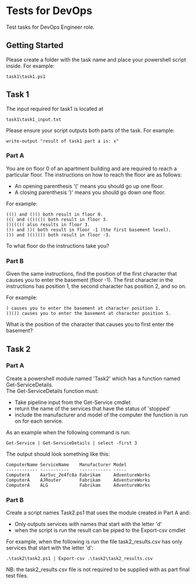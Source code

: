 # Tests for DevOps 
Test tasks for DevOps Engineer role. 
## Getting Started
Please create a folder with the task name and place your powershell script inside. For example:
```
task1\task1.ps1
```

## Task 1
The input required for task1 is located at 
```
task1\task1_input.txt
```
Please ensure your script outputs both parts of the task. For example:
```
write-output "result of task1 part a is: x"
```
### Part A
You are on floor 0 of an apartment building and are required to reach a particular floor. The instructions on how to reach the floor are as follows:

* An opening parenthesis '(' means you should go up one floor.
* A closing parenthesis ')' means you should go down one floor.

For example:

    (()) and ()() both result in floor 0.
    ((( and (()(()( both result in floor 3.
    ))((((( also results in floor 3.
    ()) and ))( both result in floor -1 (the first basement level).
    ))) and )())()) both result in floor -3.

To what floor do the instructions take you?

### Part B

Given the same instructions, find the position of the first character that causes you to enter the basement (floor -1). The first character in the instructions has position 1, the second character has position 2, and so on.

For example:

    ) causes you to enter the basement at character position 1.
    ()()) causes you to enter the basement at character position 5.

What is the position of the character that causes you to first enter the basement?

## Task 2

### Part A
Create a powershell module named 'Task2' which has a function named Get-ServiceDetails.  
The Get-ServiceDetails function must:
* Take pipeline input from the Get-Service cmdlet
* return the name of the services that have the status of 'stopped'
* include the manufacturer and model of the computer the function is run on for each service.

As an example when the following command is run:

```
Get-Service | Get-ServiceDetails | select -first 3
```

The output should look something like this:

```
ComputerName ServiceName    Manufacturer Model
------------ -----------    ------------ -----
ComputerA    AarSvc_2e4fc8a Fabrikam     AdventureWorks
ComputerA    AJRouter       Fabrikam     AdventureWorks
ComputerA    ALG            Fabrikam     AdventureWorks
```

### Part B
Create a script names Task2.ps1 that uses the module created in Part A and:
* Only outputs services with names that start with the letter 'd'
* when the script is run the result can be piped to the Export-csv cmdlet

For example, when the following is run the file task2_results.csv has only services that start with the letter 'd':

```
.\task2\task2.ps1 | Export-csv .\task2\task2_results.csv
```
NB: the task2_results.csv file is not required to be supplied with as part final test files. 